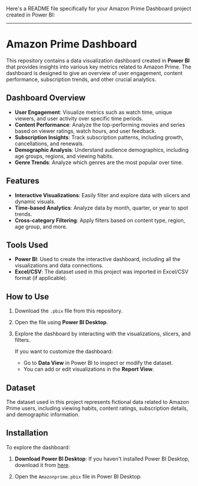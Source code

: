 Here's a README file specifically for your Amazon Prime Dashboard project created in Power BI:

---

# Amazon Prime Dashboard

This repository contains a data visualization dashboard created in **Power BI** that provides insights into various key metrics related to Amazon Prime. The dashboard is designed to give an overview of user engagement, content performance, subscription trends, and other crucial analytics.

## Dashboard Overview

- **User Engagement**: Visualize metrics such as watch time, unique viewers, and user activity over specific time periods.
- **Content Performance**: Analyze the top-performing movies and series based on viewer ratings, watch hours, and user feedback.
- **Subscription Insights**: Track subscription patterns, including growth, cancellations, and renewals.
- **Demographic Analysis**: Understand audience demographics, including age groups, regions, and viewing habits.
- **Genre Trends**: Analyze which genres are the most popular over time.

## Features

- **Interactive Visualizations**: Easily filter and explore data with slicers and dynamic visuals.
- **Time-based Analytics**: Analyze data by month, quarter, or year to spot trends.
- **Cross-category Filtering**: Apply filters based on content type, region, age group, and more.
  
## Tools Used

- **Power BI**: Used to create the interactive dashboard, including all the visualizations and data connections.
- **Excel/CSV**: The dataset used in this project was imported in Excel/CSV format (if applicable).
  
## How to Use

1. Download the `.pbix` file from this repository.
2. Open the file using **Power BI Desktop**.
3. Explore the dashboard by interacting with the visualizations, slicers, and filters.

   If you want to customize the dashboard:
   
   - Go to **Data View** in Power BI to inspect or modify the dataset.
   - You can add or edit visualizations in the **Report View**.
  
## Dataset

The dataset used in this project represents fictional data related to Amazon Prime users, including viewing habits, content ratings, subscription details, and demographic information.


## Installation

To explore the dashboard:

1. **Download Power BI Desktop**: If you haven't installed Power BI Desktop, download it from [here](https://powerbi.microsoft.com/desktop/).

2. Open the `Amazonprime.pbix` file in Power BI Desktop.


